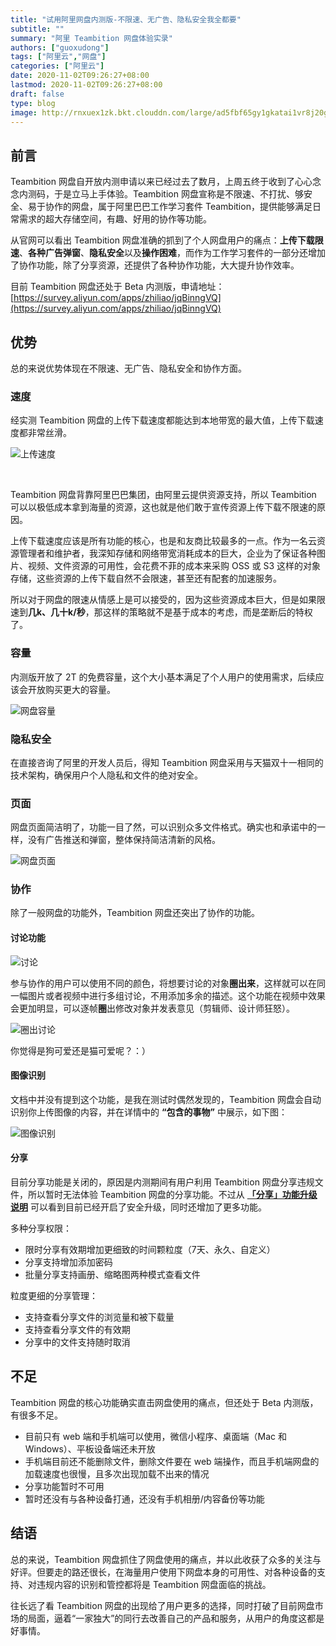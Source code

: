 ```yaml
---
title: "试用阿里网盘内测版-不限速、无广告、隐私安全我全都要"
subtitle: ""
summary: "阿里 Teambition 网盘体验实录"
authors: ["guoxudong"]
tags: ["阿里云","网盘"]
categories: ["阿里云"]
date: 2020-11-02T09:26:27+08:00
lastmod: 2020-11-02T09:26:27+08:00
draft: false
type: blog
image: http://rnxuex1zk.bkt.clouddn.com/large/ad5fbf65gy1gkatai1vr8j20gq07wn0f.jpg
---
```

## 前言

Teambition 网盘自开放内测申请以来已经过去了数月，上周五终于收到了心心念念内测码，于是立马上手体验。Teambition 网盘宣称是不限速、不打扰、够安全、易于协作的网盘，属于阿里巴巴工作学习套件 Teambition，提供能够满足日常需求的超大存储空间，有趣、好用的协作等功能。

从官网可以看出 Teambition 网盘准确的抓到了个人网盘用户的痛点：**上传下载限速**、**各种广告弹窗**、**隐私安全**以及**操作困难**，而作为工作学习套件的一部分还增加了协作功能，除了分享资源，还提供了各种协作功能，大大提升协作效率。

目前 Teambition 网盘还处于 Beta 内测版，申请地址：[https://survey.aliyun.com/apps/zhiliao/jqBinngVQ](https://survey.aliyun.com/apps/zhiliao/jqBinngVQ)

## 优势

总的来说优势体现在不限速、无广告、隐私安全和协作方面。

### 速度

经实测 Teambition 网盘的上传下载速度都能达到本地带宽的最大值，上传下载速度都非常丝滑。

![上传速度](http://rnxuex1zk.bkt.clouddn.com/large/ad5fbf65ly1gkamt4yh6tj20b604p74d.jpg)

<br>

Teambition 网盘背靠阿里巴巴集团，由阿里云提供资源支持，所以 Teambition 可以以极低成本拿到海量的资源，这也就是他们敢于宣传资源上传下载不限速的原因。

上传下载速度应该是所有功能的核心，也是和友商比较最多的一点。作为一名云资源管理者和维护者，我深知存储和网络带宽消耗成本的巨大，企业为了保证各种图片、视频、文件资源的可用性，会花费不菲的成本来采购 OSS 或 S3 这样的对象存储，这些资源的上传下载自然不会限速，甚至还有配套的加速服务。

所以对于网盘的限速从情感上是可以接受的，因为这些资源成本巨大，但是如果限速到**几k、几十k/秒**，那这样的策略就不是基于成本的考虑，而是垄断后的特权了。

### 容量

内测版开放了 2T 的免费容量，这个大小基本满足了个人用户的使用需求，后续应该会开放购买更大的容量。

![网盘容量](http://rnxuex1zk.bkt.clouddn.com/large/ad5fbf65gy1gkasv8u9fzj208n03xglh.jpg)

### 隐私安全

在直接咨询了阿里的开发人员后，得知 Teambition 网盘采用与天猫双十一相同的技术架构，确保用户个人隐私和文件的绝对安全。

### 页面

网盘页面简洁明了，功能一目了然，可以识别众多文件格式。确实也和承诺中的一样，没有广告推送和弹窗，整体保持简洁清新的风格。

![网盘页面](http://rnxuex1zk.bkt.clouddn.com/large/ad5fbf65gy1gkamyvsv50j21h60q7dj9.jpg)

### 协作

除了一般网盘的功能外，Teambition 网盘还突出了协作的功能。

#### 讨论功能

![讨论](http://rnxuex1zk.bkt.clouddn.com/large/ad5fbf65ly1gkanbqdngbj20dd09dq3w.jpg)

参与协作的用户可以使用不同的颜色，将想要讨论的对象**圈出来**，这样就可以在同一幅图片或者视频中进行多组讨论，不用添加多余的描述。这个功能在视频中效果会更加明显，可以逐帧**圈**出修改对象并发表意见（剪辑师、设计师狂怒）。

![圈出讨论](http://rnxuex1zk.bkt.clouddn.com/large/ad5fbf65gy1gkandlm1cfj21780ppqil.jpg)

你觉得是狗可爱还是猫可爱呢？：）

#### 图像识别

文档中并没有提到这个功能，是我在测试时偶然发现的，Teambition 网盘会自动识别你上传图像的内容，并在详情中的 **“包含的事物”** 中展示，如下图：

![图像识别](http://rnxuex1zk.bkt.clouddn.com/large/ad5fbf65gy1gkanoe8od2j214l0jo1gt.jpg)

#### 分享

目前分享功能是关闭的，原因是内测期间有用户利用 Teambition 网盘分享违规文件，所以暂时无法体验 Teambition 网盘的分享功能。不过从 **[「分享」功能升级说明](https://thoughts.teambition.com/sharespace/5f72e44becf9290016f85c8c/docs/5f99203decf9290016f85ce3)** 可以看到目前已经开启了安全升级，同时还增加了更多功能。

多种分享权限：

* 限时分享有效期增加更细致的时间颗粒度（7天、永久、自定义）
* 分享支持增加添加密码
* 批量分享支持画册、缩略图两种模式查看文件

粒度更细的分享管理：

* 支持查看分享文件的浏览量和被下载量
* 支持查看分享文件的有效期
* 分享中的文件支持随时取消

## 不足

Teambition 网盘的核心功能确实直击网盘使用的痛点，但还处于 Beta 内测版，有很多不足。

* 目前只有 web 端和手机端可以使用，微信小程序、桌面端（Mac 和 Windows）、平板设备端还未开放
* 手机端目前还不能删除文件，删除文件要在 web 端操作，而且手机端网盘的加载速度也很慢，且多次出现加载不出来的情况
* 分享功能暂时不可用
* 暂时还没有与各种设备打通，还没有手机相册/内容备份等功能

## 结语

总的来说，Teambition 网盘抓住了网盘使用的痛点，并以此收获了众多的关注与好评。但要走的路还很长，在海量用户使用下网盘本身的可用性、对各种设备的支持、对违规内容的识别和管控都将是 Teambition 网盘面临的挑战。

往长远了看 Teambition 网盘的出现给了用户更多的选择，同时打破了目前网盘市场的局面，逼着“一家独大”的同行去改善自己的产品和服务，从用户的角度这都是好事情。
